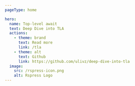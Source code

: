 ```yaml
---
pageType: home

hero:
  name: Top-level await
  text: Deep Dive into TLA
  actions:
    - theme: brand
      text: Read more
      link: /tla
    - theme: alt
      text: Github
      link: https://github.com/ulivz/deep-dive-into-tla
  image:
    src: /rspress-icon.png
    alt: Rspress Logo
---
```

